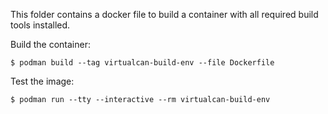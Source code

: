 
This folder contains a docker file to build a container with all required build tools installed.

Build the container:

    $ podman build --tag virtualcan-build-env --file Dockerfile

Test the image:

    $ podman run --tty --interactive --rm virtualcan-build-env
